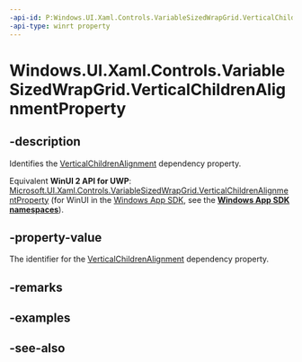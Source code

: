 ```yaml
---
-api-id: P:Windows.UI.Xaml.Controls.VariableSizedWrapGrid.VerticalChildrenAlignmentProperty
-api-type: winrt property
---
```


<!-- Property syntax
public Windows.UI.Xaml.DependencyProperty VerticalChildrenAlignmentProperty { get; }
-->

# Windows.UI.Xaml.Controls.VariableSizedWrapGrid.VerticalChildrenAlignmentProperty

## -description
Identifies the [VerticalChildrenAlignment](variablesizedwrapgrid_verticalchildrenalignment.md) dependency property.

Equivalent **WinUI 2 API for UWP**: [Microsoft.UI.Xaml.Controls.VariableSizedWrapGrid.VerticalChildrenAlignmentProperty](/windows/winui/api/microsoft.ui.xaml.controls.variablesizedwrapgrid.verticalchildrenalignmentproperty) (for WinUI in the [Windows App SDK](/windows/apps/windows-app-sdk/), see the **[Windows App SDK namespaces](/windows/windows-app-sdk/api/winrt/)**).

## -property-value
The identifier for the [VerticalChildrenAlignment](variablesizedwrapgrid_verticalchildrenalignment.md) dependency property.

## -remarks

## -examples

## -see-also
